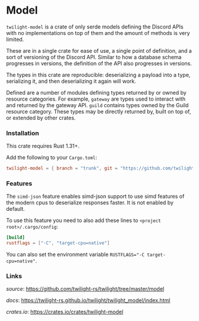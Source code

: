 # Model

`twilight-model` is a crate of only serde models defining the Discord APIs with
no implementations on top of them and the amount of methods is very limited.

These are in a single crate for ease of use, a single point of definition,
and a sort of versioning of the Discord API. Similar to how a database
schema progresses in versions, the definition of the API also progresses in
versions.

The types in this crate are reproducible: deserializing a payload into a
type, serializing it, and then deserializing it again will work.

Defined are a number of modules defining types returned by or owned by
resource categories. For example, `gateway` are types used to interact with
and returned by the gateway API. `guild` contains types owned by the Guild
resource category. These types may be directly returned by, built on top of,
or extended by other crates.

### Installation

This crate requires Rust 1.31+.

Add the following to your `Cargo.toml`:

```toml
twilight-model = { branch = "trunk", git = "https://github.com/twilight-rs/twilight" }
```

### Features

The `simd-json` feature enables simd-json support to use simd features of 
the modern cpus to deserialize responses faster. It is not enabled by default.

To use this feature you need to also add these 
lines to `<project root>/.cargo/config`:

```toml
[build]
rustflags = ["-C", "target-cpu=native"]
```

You can also set the environment variable `RUSTFLAGS="-C target-cpu=native"`.

### Links

*source*: <https://github.com/twilight-rs/twilight/tree/master/model>

*docs*: <https://twilight-rs.github.io/twilight/twilight_model/index.html>

*crates.io*: <https://crates.io/crates/twilight-model>
